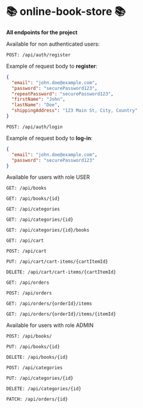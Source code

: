 # 📚 online-book-store 📚

**All endpoints for the project**

Available for non authenticated users:
``` 
POST: /api/auth/register
``` 
Example of request body to **register**:

```json
{
  "email": "john.doe@example.com",
  "password": "securePassword123",
  "repeatPassword": "securePassword123",
  "firstName": "John",
  "lastName": "Doe",
  "shippingAddress": "123 Main St, City, Country"
}
```
``` 
POST: /api/auth/login
``` 
Example of request body to **log-in**:

```json
{
  "email": "john.doe@example.com",
  "password": "securePassword123"
}
```


Available for users with role USER
``` 
GET: /api/books

GET: /api/books/{id} 

GET: /api/categories

GET: /api/categories/{id}

GET: /api/categories/{id}/books

GET: /api/cart

POST: /api/cart

PUT: /api/cart/cart-items/{cartItemId}

DELETE: /api/cart/cart-items/{cartItemId}

GET: /api/orders

POST: /api/orders

GET: /api/orders/{orderId}/items

GET: /api/orders/{orderId}/items/{itemId}
``` 

Available for users with role ADMIN
``` 
POST: /api/books/

PUT: /api/books/{id}

DELETE: /api/books/{id}

POST: /api/categories

PUT: /api/categories/{id}

DELETE: /api/categories/{id}

PATCH: /api/orders/{id}
``` 

